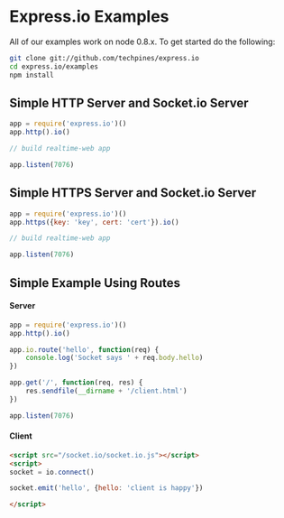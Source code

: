 
# Express.io Examples

All of our examples work on node 0.8.x.  To get started do the following:

```bash
git clone git://github.com/techpines/express.io
cd express.io/examples
npm install
```

## Simple HTTP Server and Socket.io Server

```js
app = require('express.io')()
app.http().io()

// build realtime-web app

app.listen(7076)
```

## Simple HTTPS Server and Socket.io Server

```js
app = require('express.io')()
app.https({key: 'key', cert: 'cert'}).io()

// build realtime-web app

app.listen(7076)
```

## Simple Example Using Routes

#### Server

```js
app = require('express.io')()
app.http().io()

app.io.route('hello', function(req) {
    console.log('Socket says ' + req.body.hello)
})

app.get('/', function(req, res) { 
    res.sendfile(__dirname + '/client.html')
})

app.listen(7076)
```

#### Client

```html
<script src="/socket.io/socket.io.js"></script>
<script>
socket = io.connect()

socket.emit('hello', {hello: 'client is happy'})

</script>
```
